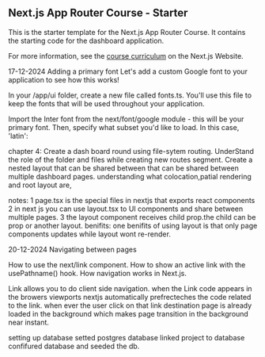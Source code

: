 ## Next.js App Router Course - Starter

This is the starter template for the Next.js App Router Course. It contains the starting code for the dashboard application.

For more information, see the [course curriculum](https://nextjs.org/learn) on the Next.js Website.

17-12-2024
Adding a primary font
Let's add a custom Google font to your application to see how this works!

In your /app/ui folder, create a new file called fonts.ts. You'll use this file to keep the fonts that will be used throughout your application.

Import the Inter font from the next/font/google module - this will be your primary font. Then, specify what subset you'd like to load. In this case, 'latin':


chapter 4:
Create a dash board round using file-sytem routing.
UnderStand the role of the folder and files while creating new routes segment.
Create a nested layout that can be shared between that can be shared between multiple dashboard pages.
understanding what colocation,patial rendering and root layout are,


notes: 
1 page.tsx is the special files in nextjs that exports react components
2 in next js you can use layout.tsx to UI components and share between multiple pages.
3 the layout component receives child prop.the child can be prop or another layout.
benifits: one benifits of using layout is that only page components updates while layout wont re-render.

20-12-2024
Navigating between pages

How to use the next/link component.
How to show an active link with the usePathname() hook.
How navigation works in Next.js.

Link allows you to do client side navigation.
when the Link code appears in the browers viewports nextjs automatically prefrecteches the code related to the link.
when ever the user click on that link destination page is already loaded in the background which makes page transition in the background near instant.


setting up database
setted postgres database
linked project to database
confifured database and seeded the db.


